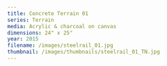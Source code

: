```yaml
---
title: Concrete Terrain 01
series: Terrain
media: Acrylic & charcoal on canvas
dimensions: 24" x 25"
year: 2015
filename: /images/steelrail_01.jpg
thumbnail: /images/thumbnails/steelrail_01_TN.jpg
---
```

